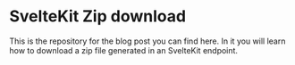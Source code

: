 # SvelteKit Zip download

This is the repository for the blog post you can find here. In it you will learn how to download a zip file generated in an SvelteKit endpoint.